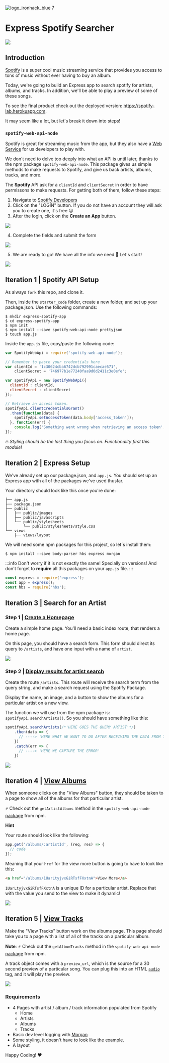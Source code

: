 ![logo_ironhack_blue 7](https://user-images.githubusercontent.com/23629340/40541063-a07a0a8a-601a-11e8-91b5-2f13e4e6b441.png)

# Express Spotify Searcher

![](https://s3-eu-west-1.amazonaws.com/ih-materials/uploads/upload_eb6313ef8c1bd11e3732034ebd4edafa.png)

## Introduction

[Spotify](https://www.spotify.com/us/) is a super cool music streaming service that provides you access to tons of music without ever having to buy an album.

Today, we're going to build an Express app to search spotify for artists, albums, and tracks. In addition, we'll be able to play a preview of some of these songs.

To see the final product check out the deployed version: https://spotify-lab.herokuapp.com.

It may seem like a lot, but let's break it down into steps!


### `spotify-web-api-node`

Spotify is great for streaming music from the app, but they also have a [Web Service](https://en.wikipedia.org/wiki/Web_service) for us developers to play with.

We don't need to delve too deeply into what an API is until later, thanks to the npm package `spotify-web-api-node`. This package gives us simple methods to make requests to Spotify, and give us back artists, albums, tracks, and more.

The **Spotify** API ask for a `clientId` and `clientSecret` in order to have permissons to make requests. For getting both of them, follow these steps:
1. Navigate to [Spotify Developers](https://developer.spotify.com/my-applications/#!/)
2. Click on the "LOGIN" button. If you do not have an account they will ask you to create one, it´s free :wink:
3. After the login, click on the **Create an App** button.

![](https://s3-eu-west-1.amazonaws.com/ih-materials/uploads/upload_a3a19d215083c5526df1f53f3c1fdf6f.png)

4. Complete the fields and submit the form

![](https://s3-eu-west-1.amazonaws.com/ih-materials/uploads/upload_db933b4f08d71ceff0b0d5d4ca124594.png)

5. We are ready to go! We have all the info we need :muscle: Let´s start!

![](https://s3-eu-west-1.amazonaws.com/ih-materials/uploads/upload_8859d022ca1d53adc9f9ec829ec3d17b.png)

## Iteration 1 | Spotify API Setup

As always `fork` this repo, and clone it.

Then, inside the `starter_code` folder, create a new folder, and set up your package.json. Use the following commands:

```
$ mkdir express-spotify-app
$ cd express-spotify-app
$ npm init
$ npm install --save spotify-web-api-node prettyjson
$ touch app.js
```

Inside the `app.js` file, copy/paste the following code:

```javascript
var SpotifyWebApi = require('spotify-web-api-node');

// Remember to paste your credentials here
var clientId = '1c30624cba6742dcb792991caecae571',
    clientSecret = '746977b1e77240faa9d0d2411c3e0efe';

var spotifyApi = new SpotifyWebApi({
  clientId : clientId,
  clientSecret : clientSecret
});

// Retrieve an access token.
spotifyApi.clientCredentialsGrant()
  .then(function(data) {
    spotifyApi.setAccessToken(data.body['access_token']);
  }, function(err) {
    console.log('Something went wrong when retrieving an access token', err);
});

```

:fire: *Styling should be the last thing you focus on. Functionality first this module!*

## Iteration 2 | Express Setup

We've already set up our package.json, and `app.js`. You should set up an Express app with all of the packages we've used thusfar.

Your directory should look like this once you're done:

```
├── app.js
├── package.json
├── public
│   ├── public/images
│   ├── public/javascripts
│   └── public/stylesheets
│       └── public/stylesheets/style.css
└── views
    ├── views/layout
```

We will need some npm packages for this project, so let´s install them:

```
$ npm install --save body-parser hbs express morgan
```

:::info
Don't worry if it is not exactly the same! Specially on versions! And don't forget to **require** all this packages on your `app.js` file.
:::

```javascript
const express = require('express');
const app = express();
const hbs = require('hbs');
```



## Iteration 3 | Search for an Artist

### Step 1 | [Create a Homepage](https://iron-spotify.herokuapp.com/)

Create a simple home page. You'll need a basic index route, that renders a home page.

On this page, you should have a search form. This form should direct its query to `/artists`, and have one input with a name of `artist`.

![](https://i.imgur.com/YuTA0vQ.png=400x)


### Step 2 | [Display results for artist search](https://iron-spotify.herokuapp.com/artists?artist=The+Beatles)

Create the route `/artists`. This route will receive the search term from the query string, and make a search request using the Spotify Package.

Display the name, an image, and a button to show the albums for a particular artist on a new view.

The function we will use from the npm package is: `spotifyApi.searchArtists()`. So you should have something like this:

```javascript
spotifyApi.searchArtists(/*'HERE GOES THE QUERY ARTIST'*/)
    .then(data => {
      // ----> 'HERE WHAT WE WANT TO DO AFTER RECEIVING THE DATA FROM THE API'
    })
    .catch(err => {
      // ----> 'HERE WE CAPTURE THE ERROR'
    })
```

![](https://s3-eu-west-1.amazonaws.com/ih-materials/uploads/upload_9dc721e76158df1836ef07565b5385c2.png)


## Iteration 4 | [View Albums](https://iron-spotify.herokuapp.com/albums/3WrFJ7ztbogyGnTHbHJFl2)

When someone clicks on the "View Albums" button, they should be taken to a page to show all of the albums for that particular artist.

:zap: Check out the `getArtistAlbums` method in the `spotify-web-api-node` [package](https://www.npmjs.com/package/spotify-web-api-node) from npm.

**Hint**

Your route should look like the following:

```javascript
app.get('/albums/:artistId', (req, res) => {
  // code
});
```

Meaning that your `href` for the view more button is going to have to look like this:

```html
<a href="/albums/1UarLtyjvxGiRTsfFXxtnA">View More</a>
```

`1UarLtyjvxGiRTsfFXxtnA` is a unique ID for a particular artist. Replace that with the value you send to the view to make it dynamic!

![](https://i.imgur.com/oaoqQMj.png)

## Iteration 5 | [View Tracks](https://iron-spotify.herokuapp.com/tracks/0n9SWDBEftKwq09B01Pwzw)

Make the "View Tracks" button work on the albums page. This page should take you to a page with a list of all of the tracks on a particular album.

**Note**: :zap: Check out the `getAlbumTracks` method in the `spotify-web-api-node` [package](https://www.npmjs.com/package/spotify-web-api-node) from npm.

A track object comes with a `preview_url`, which is the source for a 30 second preview of a particular song. You can plug this into an HTML [`audio`](https://developer.mozilla.org/en-US/docs/Web/HTML/Element/audio) tag, and it will play the preview.

![](https://i.imgur.com/XVKoeqg.png)

### Requirements

- 4 Pages with artist / album / track information populated from Spotify
  - Home
  - Artists
  - Albums
  - Tracks
- Basic dev level logging with [Morgan](https://www.npmjs.com/package/morgan)
- Some styling, it doesn't have to look like the example.
- A layout

Happy Coding! :heart: 
